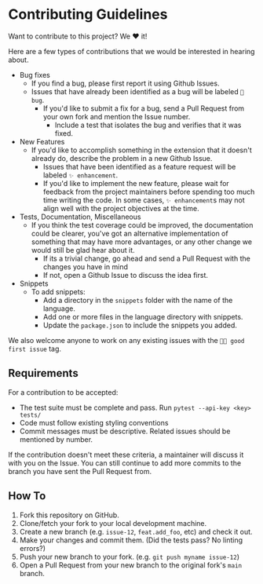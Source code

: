 # Contributing Guidelines

Want to contribute to this project? We ❤️ it!

Here are a few types of contributions that we would be interested in hearing about.

* Bug fixes
  * If you find a bug, please first report it using Github Issues.
  * Issues that have already been identified as a bug will be labeled `🐛 bug`.
    * If you'd like to submit a fix for a bug, send a Pull Request from your own fork and mention the Issue number.
      * Include a test that isolates the bug and verifies that it was fixed.
* New Features
  * If you'd like to accomplish something in the extension that it doesn't already do, describe the problem in a new Github Issue.
    * Issues that have been identified as a feature request will be labeled `✨ enhancement`.
    * If you'd like to implement the new feature, please wait for feedback from the project maintainers before spending
      too much time writing the code. In some cases, `✨ enhancement`s may not align well with the project objectives at
      the time.
* Tests, Documentation, Miscellaneous
  * If you think the test coverage could be improved, the documentation could be clearer, you've got an alternative
    implementation of something that may have more advantages, or any other change we would still be glad hear about
    it.
    * If its a trivial change, go ahead and send a Pull Request with the changes you have in mind
    * If not, open a Github Issue to discuss the idea first.
* Snippets
  * To add snippets:
    * Add a directory in the `snippets` folder with the name of the language.
    * Add one or more files in the language directory with snippets.
    * Update the `package.json` to include the snippets you added.

We also welcome anyone to work on any existing issues with the `👋🏽 good first issue` tag.

## Requirements

For a contribution to be accepted:

* The test suite must be complete and pass. Run `pytest --api-key <key> tests/`
* Code must follow existing styling conventions
* Commit messages must be descriptive. Related issues should be mentioned by number.

If the contribution doesn't meet these criteria, a maintainer will discuss it with you on the Issue. You can still
continue to add more commits to the branch you have sent the Pull Request from.

## How To

1. Fork this repository on GitHub.
1. Clone/fetch your fork to your local development machine.
1. Create a new branch (e.g. `issue-12`, `feat.add_foo`, etc) and check it out.
1. Make your changes and commit them. (Did the tests pass? No linting errors?)
1. Push your new branch to your fork. (e.g. `git push myname issue-12`)
1. Open a Pull Request from your new branch to the original fork's `main` branch.
